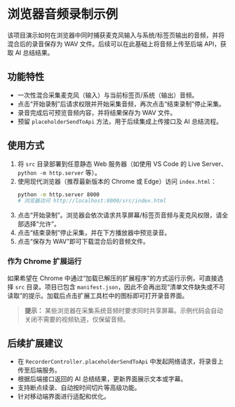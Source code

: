 # 浏览器音频录制示例

该项目演示如何在浏览器中同时捕获麦克风输入与系统/标签页输出的音频，并将混合后的录音保存为 WAV 文件。后续可以在此基础上将音频上传至后端 API，获取 AI 总结结果。

## 功能特性

- 一次性混合采集麦克风（输入）与当前标签页/系统（输出）音频。
- 点击“开始录制”后请求权限并开始采集音频，再次点击“结束录制”停止采集。
- 录音完成后可预览音频内容，并将结果保存为 WAV 文件。
- 预留 `placeholderSendToApi` 方法，用于后续集成上传接口及 AI 总结流程。

## 使用方式

1. 将 `src` 目录部署到任意静态 Web 服务器（如使用 VS Code 的 Live Server、`python -m http.server` 等）。
2. 使用现代浏览器（推荐最新版本的 Chrome 或 Edge）访问 `index.html`：
   ```bash
   python -m http.server 8000
   # 浏览器访问 http://localhost:8000/src/index.html
   ```
3. 点击“开始录制”。浏览器会依次请求共享屏幕/标签页音频与麦克风权限，请全部选择“允许”。
4. 点击“结束录制”停止采集，并在下方播放器中预览录音。
5. 点击“保存为 WAV”即可下载混合后的音频文件。

### 作为 Chrome 扩展运行

如果希望在 Chrome 中通过“加载已解压的扩展程序”的方式运行示例，可直接选择 `src` 目录。项目已包含 `manifest.json`，因此不会再出现“清单文件缺失或不可读取”的提示。加载后点击扩展工具栏中的图标即可打开录音界面。

> **提示：** 某些浏览器在采集系统音频时要求同时共享屏幕。示例代码会自动关闭不需要的视频轨道，仅保留音频。

## 后续扩展建议

- 在 `RecorderController.placeholderSendToApi` 中发起网络请求，将录音上传至后端服务。
- 根据后端接口返回的 AI 总结结果，更新界面展示文本或字幕。
- 支持断点续录、自动按时间切片等高级功能。
- 针对移动端界面进行适配和优化。
